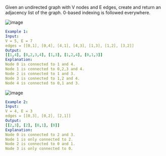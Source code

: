Given an undirected graph with V nodes and E edges, create and return an adjacency list of the graph. 0-based indexing is followed everywhere.

![image](https://github.com/user-attachments/assets/33948aca-9b1e-470a-8eac-21ef1e39075f)

```yaml
Example 1:
Input:
V = 5, E = 7
edges = [[0,1], [0,4], [4,1], [4,3], [1,3], [1,2], [3,2]]
Output: 
[[1,4], [0,2,3,4], [1,3], [1,2,4], [0,1,3]]
Explanation:
Node 0 is connected to 1 and 4.
Node 1 is connected to 0,2,3 and 4.
Node 2 is connected to 1 and 3.
Node 3 is connected to 1,2 and 4.
Node 4 is connected to 0,1 and 3.
```

![image](https://github.com/user-attachments/assets/738ace66-5df6-4db3-a3e4-660f0dd8ee16)

```yaml
Example 2:
Input:
V = 4, E = 3
edges = [[0,3], [0,2], [2,1]]
Output: 
[[2,3], [2], [0,1], [0]]
Explanation:
Node 0 is connected to 2 and 3.
Node 1 is only connected to 2.
Node 2 is connected to 0 and 1.
Node 3 is only connected to 0.
```
